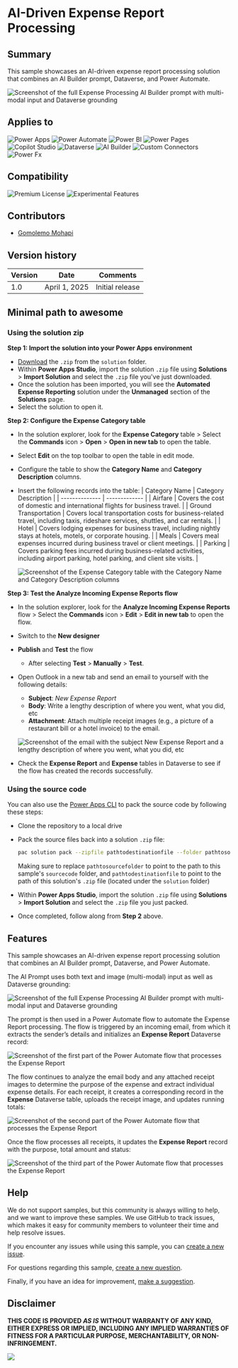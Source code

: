 # AI-Driven Expense Report Processing

## Summary

This sample showcases an AI-driven expense report processing solution that combines an AI Builder prompt, Dataverse, and Power Automate.

  ![Screenshot of the full Expense Processing AI Builder prompt with multi-modal input and Dataverse grounding](./assets/expense-processing-ai-prompt.png)

## Applies to

![Power Apps](https://img.shields.io/badge/Power%20Apps-No-red "No")
![Power Automate](https://img.shields.io/badge/Power%20Automate-Yes-green "Yes")
![Power BI](https://img.shields.io/badge/Power%20BI-No-red "No")
![Power Pages](https://img.shields.io/badge/Power%20Pages-No-red "No")
![Copilot Studio](https://img.shields.io/badge/Copilot%20Studio-No-red "No")
![Dataverse](https://img.shields.io/badge/Dataverse-Yes-green "Yes")
![AI Builder](https://img.shields.io/badge/AI%20Builder-Yes-green "Yes")
![Custom Connectors](https://img.shields.io/badge/Custom%20Connectors-No-red "No")
![Power Fx](https://img.shields.io/badge/Power%20Fx-No-red "No")

## Compatibility

![Premium License](https://img.shields.io/badge/Premium%20License-Required-green.svg "Premium license required")
![Experimental Features](https://img.shields.io/badge/Experimental%20Features-No-red.svg "Does not rely on experimental features")

## Contributors

* [Gomolemo Mohapi](https://github.com/gomomohapi)

## Version history

Version|Date|Comments
-------|----|--------
1.0|April 1, 2025|Initial release

## Minimal path to awesome

### Using the solution zip

**Step 1: Import the solution into your Power Apps environment**

* [Download](./solution/ai-driven-expense-report-processing-sample.zip) the `.zip` from the `solution` folder.
* Within **Power Apps Studio**, import the solution `.zip` file using **Solutions** > **Import Solution** and select the `.zip` file you've just downloaded.
* Once the solution has been imported, you will see the **Automated Expense Reporting** solution under the **Unmanaged** section of the **Solutions** page.
* Select the solution to open it.

**Step 2: Configure the Expense Category table**

* In the solution explorer, look for the **Expense Category** table > Select the **Commands** icon > **Open** > **Open in new tab** to open the table.
* Select **Edit** on the top toolbar to open the table in edit mode.
* Configure the table to show the **Category Name** and **Category Description** columns.
* Insert the following records into the table:
  | Category Name | Category Description      |
  | -------------- | ------------- |
  | Airfare | Covers the cost of domestic and international flights for business travel. |
  | Ground Transportation | Covers local transportation costs for business-related travel, including taxis, rideshare services, shuttles, and car rentals. |
  | Hotel | Covers lodging expenses for business travel, including nightly stays at hotels, motels, or corporate housing. |
  | Meals | Covers meal expenses incurred during business travel or client meetings. |
  | Parking | Covers parking fees incurred during business-related activities, including airport parking, hotel parking, and client site visits. |

  ![Screenshot of the Expense Category table with the Category Name and Category Description columns](./assets/expense-category-table.png)

**Step 3: Test the Analyze Incoming Expense Reports flow**

* In the solution explorer, look for the **Analyze Incoming Expense Reports** flow > Select the **Commands** icon > **Edit** > **Edit in new tab** to open the flow.
* Switch to the **New designer**
* **Publish** and **Test** the flow
  * After selecting **Test** >  **Manually** > **Test**.
* Open Outlook in a new tab and send an email to yourself with the following details:
  * **Subject**: *New Expense Report*
  * **Body**: Write a lengthy description of where you went, what you did, etc
  * **Attachment**: Attach multiple receipt images (e.g., a picture of a restaurant bill or a hotel invoice) to the email.

  ![Screenshot of the email with the subject New Expense Report and a lengthy description of where you went, what you did, etc](./assets/email.png)

* Check the **Expense Report** and **Expense** tables in Dataverse to see if the flow has created the records successfully.


### Using the source code

You can also use the [Power Apps CLI](https://docs.microsoft.com/powerapps/developer/data-platform/powerapps-cli) to pack the source code by following these steps:

* Clone the repository to a local drive
* Pack the source files back into a solution `.zip` file:

  ```bash
  pac solution pack --zipfile pathtodestinationfile --folder pathtosourcefolder --processCanvasApps
  ```

  Making sure to replace `pathtosourcefolder` to point to the path to this sample's `sourcecode` folder, and `pathtodestinationfile` to point to the path of this solution's `.zip` file (located under the `solution` folder)
* Within **Power Apps Studio**, import the solution `.zip` file using **Solutions** > **Import Solution** and select the `.zip` file you just packed.
* Once completed, follow along from **Step 2** above.

## Features

This sample showcases an AI-driven expense report processing solution that combines an AI Builder prompt, Dataverse, and Power Automate.

The AI Prompt uses both text and image (multi-modal) input as well as Dataverse grounding:

  ![Screenshot of the full Expense Processing AI Builder prompt with multi-modal input and Dataverse grounding](./assets/expense-processing-ai-prompt.png)

The prompt is then used in a Power Automate flow to automate the Expense Report processing. The flow is triggered by an incoming email, from which it extracts the sender’s details and initializes an **Expense Report** Dataverse record:

  ![Screenshot of the first part of the Power Automate flow that processes the Expense Report](./assets/expense-report-flow-1.png)

The flow continues to analyze the email body and any attached receipt images to determine the purpose of the expense and extract individual expense details. For each receipt, it creates a corresponding record in the **Expense** Dataverse table, uploads the receipt image, and updates running totals:

  ![Screenshot of the second part of the Power Automate flow that processes the Expense Report](./assets/expense-report-flow-2.png)

Once the flow processes all receipts, it updates the **Expense Report** record with the purpose, total amount and status:

  ![Screenshot of the third part of the Power Automate flow that processes the Expense Report](./assets/expense-report-flow-3.png)

## Help

We do not support samples, but this community is always willing to help, and we want to improve these samples. We use GitHub to track issues, which makes it easy for  community members to volunteer their time and help resolve issues.

If you encounter any issues while using this sample, you can [create a new issue](https://github.com/pnp/powerapps-samples/issues/new?assignees=&labels=Needs%3A+Triage+%3Amag%3A%2Ctype%3Abug-suspected&template=bug-report.yml&sample=ai-driven-expense-report-processing&authors=@gomomohapi&title=ai-driven-expense-report-processing%20-%20).

For questions regarding this sample, [create a new question](https://github.com/pnp/powerapps-samples/issues/new?assignees=&labels=Needs%3A+Triage+%3Amag%3A%2Ctype%3Abug-suspected&template=question.yml&sample=ai-driven-expense-report-processing&authors=@gomomohapi&title=ai-driven-expense-report-processing%20-%20).

Finally, if you have an idea for improvement, [make a suggestion](https://github.com/pnp/powerapps-samples/issues/new?assignees=&labels=Needs%3A+Triage+%3Amag%3A%2Ctype%3Abug-suspected&template=suggestion.yml&sample=ai-driven-expense-report-processing&authors=@gomomohapi&title=ai-driven-expense-report-processing%20-%20).

## Disclaimer

**THIS CODE IS PROVIDED *AS IS* WITHOUT WARRANTY OF ANY KIND, EITHER EXPRESS OR IMPLIED, INCLUDING ANY IMPLIED WARRANTIES OF FITNESS FOR A PARTICULAR PURPOSE, MERCHANTABILITY, OR NON-INFRINGEMENT.**

<img src="https://m365-visitor-stats.azurewebsites.net/powerplatform-samples/samples/ai-driven-expense-report-processing"  aria-hidden="true" />
